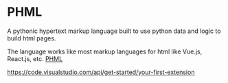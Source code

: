 # PHML

A pythonic hypertext markup language built to use python data and logic to build html pages.

The language works like most markup languages for html like Vue.js, React.js, etc.
[PHML](https://github.com/Tired-Fox/phml)

https://code.visualstudio.com/api/get-started/your-first-extension